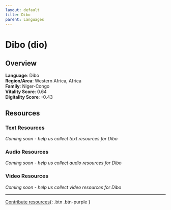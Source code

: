 ```yaml
---
layout: default
title: Dibo
parent: Languages
---
```


# Dibo (dio)

## Overview

**Language**: Dibo  
**Region/Area**: Western Africa, Africa  
**Family**: Niger-Congo  
**Vitality Score**: 0.64  
**Digitality Score**: -0.43  

## Resources

### Text Resources
*Coming soon - help us collect text resources for Dibo*

### Audio Resources
*Coming soon - help us collect audio resources for Dibo*

### Video Resources
*Coming soon - help us collect video resources for Dibo*

---

[Contribute resources](https://fairtrain.github.io/){: .btn .btn-purple }
